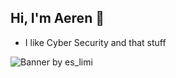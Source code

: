 ## Hi, I'm Aeren 👋
- I like Cyber Security and that stuff

![Banner by es_limi](https://i.ibb.co/S77dnHZH/1355013-1.jpg)
